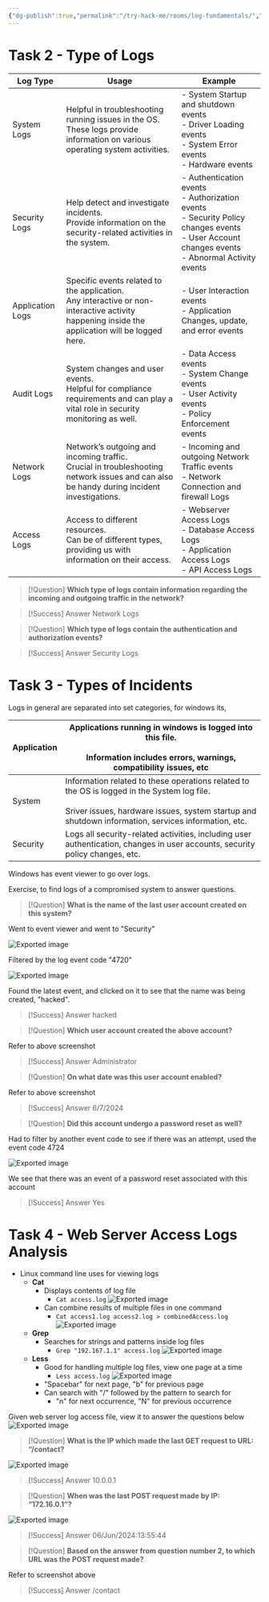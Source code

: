 ```yaml
---
{"dg-publish":true,"permalink":"/try-hack-me/rooms/log-fundamentals/","created":"2024-11-20T17:15:47.908-05:00","updated":"2025-03-09T16:38:29.794-04:00"}
---
```


# Task 2 - Type of Logs  

| Log Type         | Usage                                                                                                                                              | Example                                                                                                                                              |
| ---------------- | -------------------------------------------------------------------------------------------------------------------------------------------------- | ---------------------------------------------------------------------------------------------------------------------------------------------------- |
| System Logs      | Helpful in troubleshooting running issues in the OS.  <br>These logs provide information on various operating system activities.                   | - System Startup and shutdown events<br>- Driver Loading events<br>- System Error events<br>- Hardware events                                        |
| Security Logs    | Help detect and investigate incidents.  <br>Provide information on the security-related activities in the system.                                  | - Authentication events<br>- Authorization events<br>- Security Policy changes events<br>- User Account changes events<br>- Abnormal Activity events |
| Application Logs | Specific events related to the application.  <br>Any interactive or non-interactive activity happening inside the application will be logged here. | - User Interaction events<br>- Application Changes, update, and error events                                                                         |
| Audit Logs       | System changes and user events.  <br>Helpful for compliance requirements and can play a vital role in security monitoring as well.                 | - Data Access events<br>- System Change events<br>- User Activity events<br>- Policy Enforcement events                                              |
| Network Logs     | Network’s outgoing and incoming traffic.  <br>Crucial in troubleshooting network issues and can also be handy during incident investigations.      | - Incoming and outgoing Network Traffic events<br>- Network Connection and firewall Logs                                                             |
| Access Logs      | Access to different resources.  <br>Can be of different types, providing us with information on their access.                                      | - Webserver Access Logs<br>- Database Access Logs<br>- Application Access Logs<br>- API Access Logs                                                  |

> [!Question]
> **Which type of logs contain information regarding the incoming and outgoing traffic in the network?** 

> [!Success] Answer
> Network Logs

> [!Question]
> **Which type of logs contain the authentication and authorization events?** 

> [!Success] Answer
> Security Logs  

# Task 3 - Types of Incidents

Logs in general are separated into set categories, for windows its,

| Application | Applications running in windows is logged into this file.<br><br>Information includes errors, warnings, compatibility issues, etc                                                                      |
| ----------- | ------------------------------------------------------------------------------------------------------------------------------------------------------------------------------------------------------ |
| System      | Information related to these operations related to the OS is logged in the System log file.<br><br>Sriver issues, hardware issues, system startup and shutdown information, services information, etc. |
| Security    | Logs all security-related activities, including user authentication, changes in user accounts, security policy changes, etc.                                                                           |

Windows has event viewer to go over logs.

Exercise, to find logs of a compromised system to answer questions.

> [!Question]
> **What is the name of the last user account created on this system?** 

Went to event viewer and went to "Security"

![Exported image](/img/user/TryHackMe/THM_Images/b3d017a2e3dcabafe1035f770ab5b8ad.png)  

Filtered by the log event code "4720"

![Exported image](/img/user/TryHackMe/THM_Images/ea8310210f64129b6aa3f9d4ca437923.png)  

Found the latest event, and clicked on it to see that the name was being created, "hacked".
 
> [!Success] Answer
> hacked

> [!Question]
> **Which user account created the above account?** 

Refer to above screenshot

> [!Success] Answer
> Administrator

> [!Question]
> **On what date was this user account enabled?** 

Refer to above screenshot

> [!Success] Answer
> 6/7/2024

> [!Question]
> **Did this account undergo a password reset as well?** 

Had to filter by another event code to see if there was an attempt, used the event code 4724

![Exported image](/img/user/TryHackMe/THM_Images/beb1254c7265d2e52829c050571ff7cb.png)  

We see that there was an event of a password reset associated with this account

> [!Success] Answer
> Yes
              
# Task 4 - Web Server Access Logs Analysis

- Linux command line uses for viewing logs
	- **Cat**
		- Displays contents of log file
			- `Cat access.log`
			![Exported image](/img/user/TryHackMe/THM_Images/1bb99d9f9a22e8a0935358d1061eeab3.png)
		- Can combine results of multiple files in one command
			- `Cat access1.log access2.log > combinedAccess.log`
			![Exported image](/img/user/TryHackMe/THM_Images/3140702b008a56f0766047f7d42f22ce.png)
	- **Grep**
		- Searches for strings and patterns inside log files
			- `Grep "192.167.1.1" access.log`
			![Exported image](/img/user/TryHackMe/THM_Images/571f278fed65a6491568afa9a95e7c30.png)
	- **Less**
		- Good for handling multiple log files, view one page at a time
			- `Less access.log`
			![Exported image](/img/user/TryHackMe/THM_Images/fd589d6c48dd56eda6ed792e7aed2399.png)
		- "Spacebar" for next page, "b" for previous page
		- Can search with "/" followed by the pattern to search for
			- "n" for next occurrence, "N" for previous occurrence

Given web server log access file, view it to answer the questions below
![Exported image](/img/user/TryHackMe/THM_Images/75567b37e94b7b465195fa4f298c2ea7.png)

> [!Question]
> **What is the IP which made the last GET request to URL: “/contact?** 

![Exported image](/img/user/TryHackMe/THM_Images/5c817fec7831c71eccf88c5139d1037d.png)  

> [!Success] Answer
> 10.0.0.1

> [!Question]
> **When was the last POST request made by IP: “172.16.0.1”?** 

![Exported image](/img/user/TryHackMe/THM_Images/831f24ad460f1a0e73b2bd5fd8ebac85.png)  

> [!Success] Answer
> 06/Jun/2024:13:55:44

> [!Question]
> **Based on the answer from question number 2, to which URL was the POST request made?** 

Refer to screenshot above

> [!Success] Answer
> /contact    

